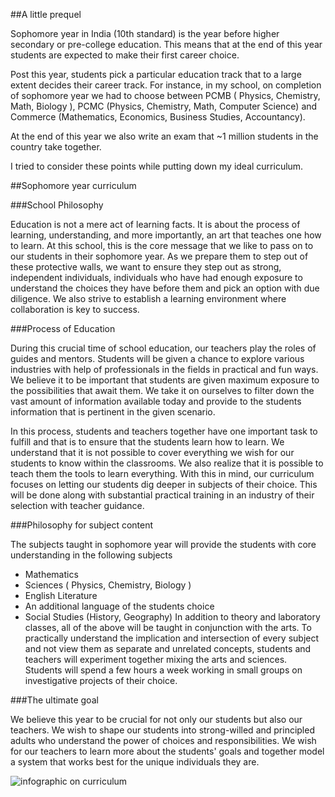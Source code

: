 ##A little prequel

Sophomore year in India (10th standard) is the year before higher secondary or pre-college education. This means that at the end of this year students are expected to make their first career choice. 

Post this year, students pick a particular education track that to a large extent decides their career track. For instance, in my school, on completion of sophomore year we had to choose between PCMB ( Physics, Chemistry, Math, Biology ), PCMC (Physics, Chemistry, Math, Computer Science) and Commerce (Mathematics, Economics, Business Studies,  Accountancy).

At the end of this year we also write an exam that ~1 million students in the country take together.

I tried to consider these points while putting down my ideal curriculum.

##Sophomore year curriculum

###School Philosophy

Education is not a mere act of learning facts. It is about the process of learning, understanding, and more importantly, an art that teaches one how to learn.
At this school, this is the core message that we like to pass on to our students in their sophomore year. As we prepare them to step out of these protective walls, we want to ensure they step out as strong, independent individuals, individuals who have had enough exposure to understand the choices they have before them and pick an option with due diligence. We also strive to establish a learning environment where collaboration is key to success.

###Process of Education 

During this crucial time of school education, our teachers play the roles of guides and mentors. Students will be given a chance to explore various industries with help of professionals in the fields in practical and fun ways. We believe it to be important that students are given maximum exposure to the possibilities that await them. We take it on ourselves to filter down the vast amount of information available today and provide to the students information that is pertinent in the given scenario.

In this process, students and teachers together have one important task to fulfill and that is to ensure that the students learn how to learn. We understand that it is not possible to cover everything we wish for our students to know within the classrooms. We also realize that it is possible to teach them the tools to learn everything. With this in mind, our curriculum focuses on letting our students dig deeper in subjects of their choice. This will be done along with substantial practical training in an industry of their selection with teacher guidance.

###Philosophy for subject content

The subjects taught in sophomore year will provide the students with core understanding in the following subjects
- Mathematics 
- Sciences ( Physics, Chemistry, Biology )
- English Literature
- An additional language of the students choice
- Social Studies (History, Geography)
In addition to theory and laboratory classes, all of the above will be taught in conjunction with the arts. To practically understand the implication and intersection of every subject and not view them as separate and unrelated concepts, students and teachers will experiment together mixing the arts and sciences.
Students will spend a few hours a week working in small groups on investigative projects of their choice. 

###The ultimate goal

We believe this year to be crucial for not only our students but also our teachers. We wish to shape our students into strong-willed and principled adults who understand the power of choices and responsibilities. We wish for our teachers to learn more about the students' goals and together model a system that works best for the unique individuals they are.

![infographic on curriculum](http://imgur.com/a/zi5IB)
